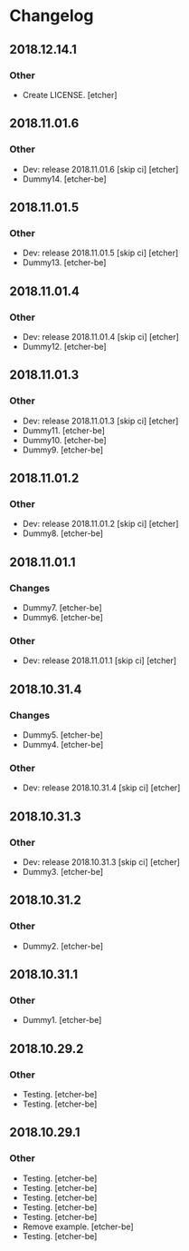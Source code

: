 # Changelog
## 2018.12.14.1
### Other
* Create LICENSE. [etcher]
## 2018.11.01.6
### Other
* Dev: release 2018.11.01.6 [skip ci] [etcher]
* Dummy14. [etcher-be]
## 2018.11.01.5
### Other
* Dev: release 2018.11.01.5 [skip ci] [etcher]
* Dummy13. [etcher-be]
## 2018.11.01.4
### Other
* Dev: release 2018.11.01.4 [skip ci] [etcher]
* Dummy12. [etcher-be]
## 2018.11.01.3
### Other
* Dev: release 2018.11.01.3 [skip ci] [etcher]
* Dummy11. [etcher-be]
* Dummy10. [etcher-be]
* Dummy9. [etcher-be]
## 2018.11.01.2
### Other
* Dev: release 2018.11.01.2 [skip ci] [etcher]
* Dummy8. [etcher-be]
## 2018.11.01.1
### Changes
* Dummy7. [etcher-be]
* Dummy6. [etcher-be]
### Other
* Dev: release 2018.11.01.1 [skip ci] [etcher]
## 2018.10.31.4
### Changes
* Dummy5. [etcher-be]
* Dummy4. [etcher-be]
### Other
* Dev: release 2018.10.31.4 [skip ci] [etcher]
## 2018.10.31.3
### Other
* Dev: release 2018.10.31.3 [skip ci] [etcher]
* Dummy3. [etcher-be]
## 2018.10.31.2
### Other
* Dummy2. [etcher-be]
## 2018.10.31.1
### Other
* Dummy1. [etcher-be]
## 2018.10.29.2
### Other
* Testing. [etcher-be]
* Testing. [etcher-be]
## 2018.10.29.1
### Other
* Testing. [etcher-be]
* Testing. [etcher-be]
* Testing. [etcher-be]
* Testing. [etcher-be]
* Testing. [etcher-be]
* Remove example. [etcher-be]
* Testing. [etcher-be]
